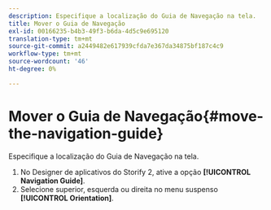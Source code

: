 ```yaml
---
description: Especifique a localização do Guia de Navegação na tela.
title: Mover o Guia de Navegação
exl-id: 00166235-b4b3-49f3-b6da-4d5c9e695120
translation-type: tm+mt
source-git-commit: a2449482e617939cfda7e367da34875bf187c4c9
workflow-type: tm+mt
source-wordcount: '46'
ht-degree: 0%

---
```


# Mover o Guia de Navegação{#move-the-navigation-guide}

Especifique a localização do Guia de Navegação na tela.

1. No Designer de aplicativos do Storify 2, ative a opção **[!UICONTROL Navigation Guide]**.
1. Selecione superior, esquerda ou direita no menu suspenso **[!UICONTROL Orientation]**.
